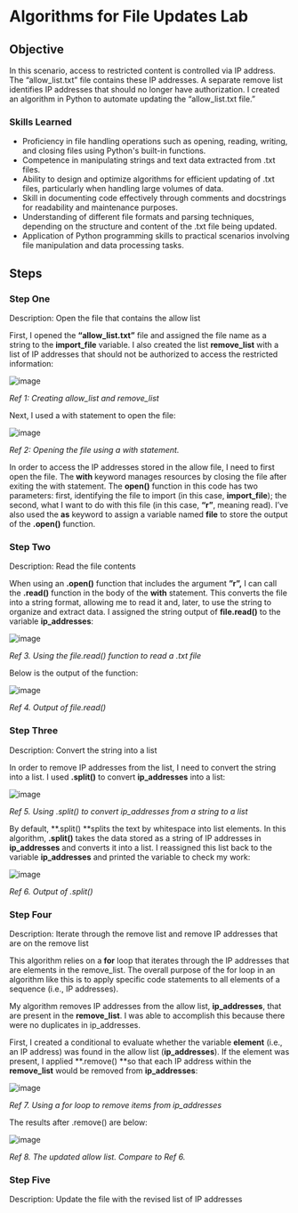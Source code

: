 # Algorithms for File Updates Lab

## Objective

In this scenario, access to restricted content is controlled via IP address. The “allow_list.txt” file contains these IP addresses. A separate remove list identifies IP addresses that should no longer have authorization. I created an algorithm in Python to automate updating the “allow_list.txt file.”

### Skills Learned

- Proficiency in file handling operations such as opening, reading, writing, and closing files using Python's built-in functions.
- Competence in manipulating strings and text data extracted from .txt files.
- Ability to design and optimize algorithms for efficient updating of .txt files, particularly when handling large volumes of data.
- Skill in documenting code effectively through comments and docstrings for readability and maintenance purposes.
- Understanding of different file formats and parsing techniques, depending on the structure and content of the .txt file being updated.
- Application of Python programming skills to practical scenarios involving file manipulation and data processing tasks.

## Steps

### Step One

Description: Open the file that contains the allow list

First, I opened the **“allow_list.txt”** file and assigned the file name as a string to the **import_file** variable. I also created the list **remove_list** with a list of IP addresses that should not be authorized to access the restricted information:

![image](https://github.com/user-attachments/assets/daaf449e-dbb2-40f7-95ab-d7e8cfbf6251)

_Ref 1: Creating allow_list and remove_list_

Next, I used a with statement to open the file:

![image](https://github.com/user-attachments/assets/c4a9413a-abf1-412e-84ca-1946442082b6)

_Ref 2: Opening the file using a with statement._

In order to access the IP addresses stored in the allow file, I need to first open the file. The **with** keyword manages resources by closing the file after exiting the with statement. The **open()** function in this code has two parameters: first, identifying the file to import (in this case, **import_file**); the second, what I want to do with this file (in this case, **“r”**, meaning read). I’ve also used the **as** keyword to assign a variable named **file** to store the output of the **.open()** function. 


### Step Two

Description: Read the file contents

When using an **.open()** function that includes the argument **”r”,** I can call the **.read()** function in the body of the **with** statement. This converts the file into a string format, allowing me to read it and, later, to use the string to organize and extract data. I assigned the string output of **file.read()** to the variable **ip_addresses**:

![image](https://github.com/user-attachments/assets/d9b9648e-2028-46a5-8852-0dc19231598a)

_Ref 3. Using the file.read() function to read a .txt file_

Below is the output of the function:

![image](https://github.com/user-attachments/assets/c4cf6ecb-e3a1-4b27-b41d-dd093db61c14)

_Ref 4. Output of file.read()_

### Step Three

Description: Convert the string into a list

In order to remove IP addresses from the list, I need to convert the string into a list. I used **.split()** to convert **ip_addresses** into a list:

![image](https://github.com/user-attachments/assets/135fb17c-d072-430b-a77c-301cf2bf8a90)

_Ref 5. Using .split() to convert ip_addresses from a string to a list_

By default, **.split() **splits the text by whitespace into list elements. In this algorithm, **.split()** takes the data stored as a string of IP addresses in **ip_addresses** and converts it into a list. I reassigned this list back to the variable **ip_addresses** and printed the variable to check my work:

![image](https://github.com/user-attachments/assets/5ff6f690-e474-48d2-a875-1a7298be3645)

_Ref 6. Output of .split()_



### Step Four

Description: Iterate through the remove list and remove IP addresses that are on the remove list

This algorithm relies on a **for** loop that iterates through the IP addresses that are elements in the remove_list. The overall purpose of the for loop in an algorithm like this is to apply specific code statements to all elements of a sequence (i.e., IP addresses).

My algorithm removes IP addresses from the allow list, **ip_addresses**, that are present in the **remove_list**. I was able to accomplish this because there were no duplicates in ip_addresses.

First, I created a conditional to evaluate whether the variable **element** (i.e., an IP address) was found in the allow list (**ip_addresses**). If the element was present, I applied **.remove() **so that each IP address within the **remove_list** would be removed from **ip_addresses**:

![image](https://github.com/user-attachments/assets/fb8f291f-a35b-4e50-8de4-d267d4a0a45f)

_Ref 7. Using a for loop to remove items from ip_addresses_

The results after .remove() are below:

![image](https://github.com/user-attachments/assets/2dff7cfc-ae42-4eae-aebc-cee3763bdf19)

_Ref 8. The updated allow list. Compare to Ref 6._

### Step Five

Description: Update the file with the revised list of IP addresses 



